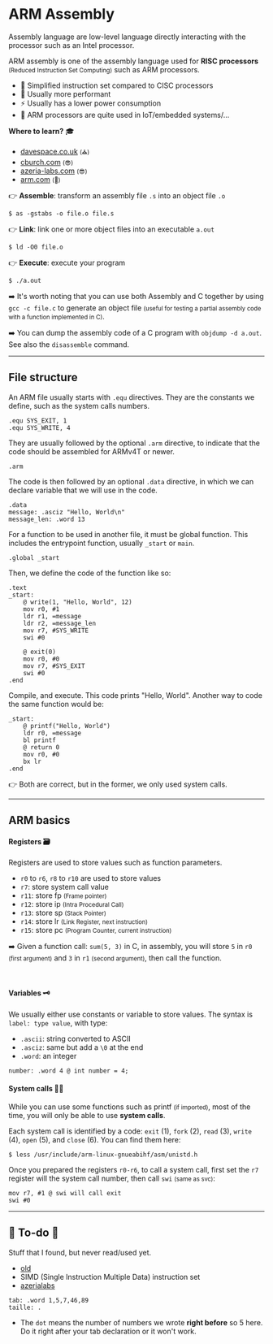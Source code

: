 # ARM Assembly

<div class="row row-cols-md-2"><div>

Assembly language are low-level language directly interacting with the processor such as an Intel processor.

ARM assembly is one of the assembly language used for **RISC processors** <small>(Reduced Instruction Set Computing)</small> such as ARM processors.

* 🧐 Simplified instruction set compared to CISC processors
* 🚀 Usually more performant
* ⚡ Usually has a lower power consumption
* 📱 ARM processors are quite used in IoT/embedded systems/...

**Where to learn?** 🎓

* [davespace.co.uk](http://www.davespace.co.uk/arm/introduction-to-arm/) <small>(⛪)</small>
* [cburch.com](http://www.cburch.com/books/arm/index.html) <small>(😎)</small>
* [azeria-labs.com](https://azeria-labs.com/writing-arm-assembly-part-1/) <small>(😎)</small>
* [arm.com](https://developer.arm.com/documentation) <small>(👻)</small>
</div><div>

👉 **Assemble**: transform an assembly file `.s` into an object file `.o`

```bash!
$ as -gstabs -o file.o file.s
```

👉 **Link**: link one or more object files into an executable `a.out`

```bash!
$ ld -O0 file.o
```

👉 **Execute**: execute your program

```bash!
$ ./a.out
```

➡️ It's worth noting that you can use both Assembly and C together by using `gcc -c file.c` to generate an object file <small>(useful for testing a partial assembly code with a function implemented in C)</small>.

➡️ You can dump the assembly code of a C program with `objdump -d a.out`. See also the `disassemble` command.
</div></div>

<hr class="sep-both">

## File structure

<div class="row row-cols-md-2"><div>

An ARM file usually starts with `.equ` directives. They are the constants we define, such as the system calls numbers.

```arm
.equ SYS_EXIT, 1
.equ SYS_WRITE, 4
```

They are usually followed by the optional `.arm` directive, to indicate that the code should be assembled for ARMv4T or newer.

```arm
.arm
```

The code is then followed by an optional `.data` directive, in which we can declare variable that we will use in the code.

```arm
.data
message: .asciz "Hello, World\n"
message_len: .word 13
```

For a function to be used in another file, it must be global function. This includes the entrypoint function, usually `_start` or `main`.

```arm
.global _start
```
</div><div>

Then, we define the code of the function like so:

```arm
.text
_start:
    @ write(1, "Hello, World", 12)
    mov r0, #1
    ldr r1, =message
    ldr r2, =message_len
    mov r7, #SYS_WRITE
    swi #0
    
    @ exit(0)
    mov r0, #0
    mov r7, #SYS_EXIT
    swi #0
.end
```

Compile, and execute. This code prints "Hello, World". Another way to code the same function would be:

```arm
_start:
    @ printf("Hello, World")
    ldr r0, =message
    bl printf
    @ return 0
    mov r0, #0
    bx lr
.end
```

👉 Both are correct, but in the former, we only used system calls.
</div></div>

<hr class="sep-both">

## ARM basics

<div class="row row-cols-md-2"><div>

#### Registers 🗃️

Registers are used to store values such as function parameters.

* `r0` to `r6`, `r8` to `r10` are used to store values
* `r7`: store system call value
* `r11`: store fp <small>(Frame pointer)</small>
* `r12`: store ip <small>(Intra Procedural Call)</small>
* `r13`: store sp <small>(Stack Pointer)</small>
* `r14`: store lr <small>(Link Register, next instruction)</small>
* `r15`: store pc <small>(Program Counter, current instruction)</small>

➡️ Given a function call: `sum(5, 3)` in C, in assembly, you will store `5` in `r0` <small>(first argument)</small> and `3` in `r1` <small>(second argument)</small>, then call the function.

<br>

#### Variables 🗝️

We usually either use constants or variable to store values. The syntax is `label: type value`, with type:

* `.ascii`: string converted to ASCII
* `.asciz`: same but add a `\0` at the end
* `.word`: an integer

```arm
number: .word 4 @ int number = 4;
```
</div><div>

#### System calls 🧑‍🏭

While you can use some functions such as printf <small>(if imported)</small>, most of the time, you will only be able to use **system calls**.

Each system call is identified by a code: `exit` (1), `fork` (2),  `read` (3), `write` (4), `open` (5), and `close` (6). You can find them here:

```bash!
$ less /usr/include/arm-linux-gnueabihf/asm/unistd.h
```

Once you prepared the registers `r0-r6`, to call a system call, first set the `r7` register will the system call number, then call `swi` <small>(same as svc)</small>:

```arm
mov r7, #1 @ swi will call exit
swi #0
```
</div></div>

<hr class="sep-both">

## 👻 To-do 👻

Stuff that I found, but never read/used yet.

<div class="row row-cols-md-2"><div>

* [old](_old.md)
* SIMD (Single Instruction Multiple Data) instruction set
* [azerialabs](https://azm.azerialabs.com/)
</div><div>

```arm
tab: .word 1,5,7,46,89
taille: .
```

* The `dot` means the number of numbers we wrote **right before** so 5 here. Do it right after your tab declaration or it won't work.
</div></div>